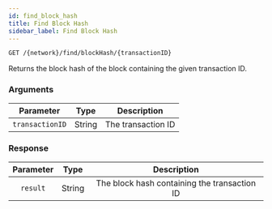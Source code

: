 ```yaml
---
id: find_block_hash
title: Find Block Hash
sidebar_label: Find Block Hash
---
```


```bash title=ENDPOINT
GET /{network}/find/blockHash/{transactionID}
```

Returns the block hash of the block containing the given transaction ID.

### Arguments

|    Parameter    |  Type  |    Description     |
|:---------------:|:------:|:------------------:|
| `transactionID` | String | The transaction ID |

### Response

| Parameter |  Type  |                 Description                  |
|:---------:|:------:|:--------------------------------------------:|
| `result`  | String | The block hash containing the transaction ID |
